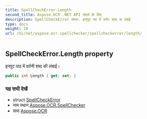 ```yaml
---
title: SpellCheckError.Length
second_title: Aspose.OCR .NET API संदर्भ के लिए
description: SpellCheckError संपत्त. इनपुट पठ में वर्तन शब्द क लंबई
type: docs
weight: 10
url: /hi/net/aspose.ocr.spellchecker/spellcheckerror/length/
---
```

## SpellCheckError.Length property

इनपुट पाठ में वर्तनी शब्द की लंबाई।

```csharp
public int Length { get; set; }
```

### यह सभी देखें

* struct [SpellCheckError](../)
* नाम स्थान [Aspose.OCR.SpellChecker](../../spellcheckerror/)
* सभा [Aspose.OCR](../../../)



